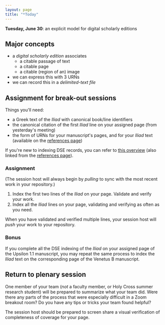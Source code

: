 ```yaml
---
layout: page
title: "*Today"
---
```





**Tuesday, June 30**:  an explicit model for digital scholarly editions


## Major concepts

- a *digital scholarly edition* associates
    - a citable passage of text
    - a citable page
    - a citable (region of an) image
- we can express this with 3 URNs
- we can record this in a *delimited-text file*


## Assignment for break-out sessions

Things you'll need:


- a Greek text of the *Iliad* with canonical book/line identifiers
- the canonical citation of the first *Iliad* line on your assigned page (from yesterday's meeting)
- the form of URNs for your manuscript's pages, and for your *Iliad* text (available on the [references page](https://homermultitext.github.io/se2020/references/))

If you're new to indexing DSE records, you can refer to [this overview](https://github.com/neelsmith/transmission-evolution/wiki/DSE-indexing) (also linked from the  [references page](https://homermultitext.github.io/se2020/references/)).


### Assignment

(The session host will always begin by *pulling* to sync with the most recent work in  your repository.)

1. Index the first two lines of the *Iliad* on your page.  Validate and verify your work.
2. Index all the *Iliad* lines on your page, validating and verifying as often as you need.

When you have validated and verified multiple lines, your session host will *push* your work to your repository.


### Bonus

If you complete all the DSE indexing of the *Iliad* on your assigned page of the Upsilon 1.1 manuscript, you may repeat the same process to index the *Iliad* text on the corresponding page of the Venetus B manuscript.

## Return to plenary session

One member of your team (*not* a faculty member, or Holy Cross summer research student) will be prepared to summarize what your team did.  Were there any parts of the process that were especially difficult in a Zoom breakout room? Do you have any tips or tricks your team found helpful?

The session host should be prepared to screen share a visual verification of completeness of coverage for your page.
